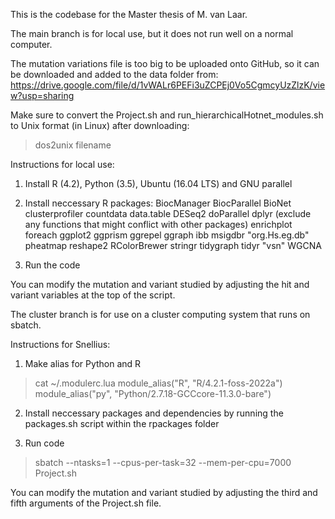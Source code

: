 This is the codebase for the Master thesis of M. van Laar.

The main branch is for local use, but it does not run well on a normal computer.

The mutation variations file is too big to be uploaded onto GitHub, so it can be downloaded and added to the data folder from: https://drive.google.com/file/d/1vWALr6PEFi3uZCPEj0Vo5CgmcyUzZlzK/view?usp=sharing

Make sure to convert the Project.sh and run_hierarchicalHotnet_modules.sh to Unix format (in Linux) after downloading:
> dos2unix filename

Instructions for local use:
1. Install R (4.2), Python (3.5), Ubuntu (16.04 LTS) and GNU parallel
   
2. Install neccessary R packages:
   BiocManager
   BiocParallel
   BioNet
   clusterprofiler
   countdata
   data.table
   DESeq2
   doParallel
   dplyr (exclude any functions that might conflict with other packages)
   enrichplot
   foreach
   ggplot2
   ggprism
   ggrepel
   ggraph
   ibb
   msigdbr
   "org.Hs.eg.db"
   pheatmap
   reshape2
   RColorBrewer
   stringr
   tidygraph
   tidyr
   "vsn"
   WGCNA

3. Run the code

You can modify the mutation and variant studied by adjusting the hit and variant variables at the top of the script.

The cluster branch is for use on a cluster computing system that runs on sbatch.

Instructions for Snellius:
1. Make alias for Python and R
  > cat ~/.modulerc.lua
  > module_alias("R", "R/4.2.1-foss-2022a")
  > module_alias("py", "Python/2.7.18-GCCcore-11.3.0-bare")

2. Install neccessary packages and dependencies by running the packages.sh script within the rpackages folder

3. Run code
  > sbatch --ntasks=1 --cpus-per-task=32 --mem-per-cpu=7000 Project.sh

You can modify the mutation and variant studied by adjusting the third and fifth arguments of the Project.sh file.
